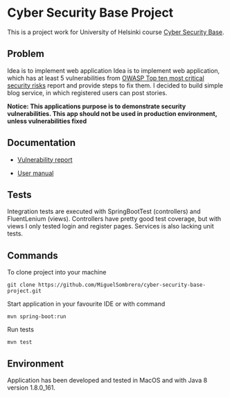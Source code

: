 # Cyber Security Base Project

This is a project work for University of Helsinki course [Cyber Security Base](https://cybersecuritybase.mooc.fi/).

## Problem

Idea is to implement web application Idea is to implement web application, which has at least 5 vulnerabilities from [OWASP Top ten most critical security risks](https://www.owasp.org/images/7/72/OWASP_Top_10-2017_%28en%29.pdf.pdf) report and provide steps to fix them. I decided to build simple blog service, in which registered users can post stories.

**Notice: This applications purpose is to demonstrate security vulnerabilities. This app should not be used in production environment, unless vulnerabilities fixed**

## Documentation

- [Vulnerability report](https://github.com/MiguelSombrero/cyber-security-base-project/blob/master/report.md)

- [User manual](https://github.com/MiguelSombrero/cyber-security-base-project/blob/master/manual.md)

## Tests

Integration tests are executed with SpringBootTest (controllers) and FluentLenium (views). Controllers have pretty good test coverage, but with views I only tested login and register pages. Services is also lacking unit tests.

## Commands

To clone project into your machine

    git clone https://github.com/MiguelSombrero/cyber-security-base-project.git

Start application in your favourite IDE or with command

    mvn spring-boot:run

Run tests

    mvn test

## Environment

Application has been developed and tested in MacOS and with Java 8 version 1.8.0_161.